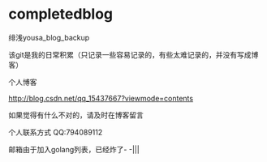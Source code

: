 # completedblog
绯浅yousa_blog_backup

该git是我的日常积累（只记录一些容易记录的，有些太难记录的，并没有写成博客）

个人博客

http://blog.csdn.net/qq_15437667?viewmode=contents

如果觉得有什么不对的，请及时在博客留言

个人联系方式
QQ:794089112

邮箱由于加入golang列表，已经炸了-  -|||
